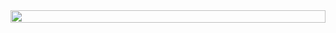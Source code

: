 <img src="https://www.canva.com/design/DAFv6517jwY/1dWY_DglQ3KfuV7dK8VyiQ/edit?utm_content=DAFv6517jwY&utm_campaign=designshare&utm_medium=link2&utm_source=sharebutton" width = "100%" height = "20px">
